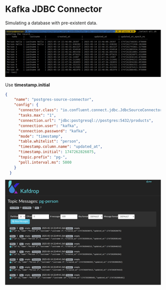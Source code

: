 # Kafka JDBC Connector 


Simulating a database with pre-existent data.

![](imgs/database-rows.png)



Use **timestamp.initial** 


```json
{
    "name": "postgres-source-connector",
    "config": {
      "connector.class": "io.confluent.connect.jdbc.JdbcSourceConnector",
      "tasks.max": "1",
      "connection.url": "jdbc:postgresql://postgres:5432/products",
      "connection.user": "kafka",
      "connection.password": "kafka",
      "mode": "timestamp",
      "table.whitelist": "person",
      "timestamp.column.name": "updated_at",
      "timestamp.initial": 1747262826075,
      "topic.prefix": "pg-",
      "poll.interval.ms": 5000
    }
  }
```


![](imgs/kafka-events.png)